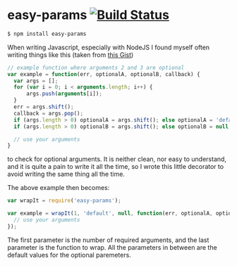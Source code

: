 # easy-params [![Build Status](https://travis-ci.org/tuvistavie/node-easy-params.svg?branch=master)](https://travis-ci.org/tuvistavie/node-easy-params)

```sh
$ npm install easy-params
```

When writing Javascript, especially with NodeJS I found myself
often writing things like this (taken from [this Gist](https://gist.github.com/klovadis/2549131))

```javascript
// example function where arguments 2 and 3 are optional
var example = function(err, optionalA, optionalB, callback) {
  var args = [];
  for (var i = 0; i < arguments.length; i++) {
      args.push(arguments[i]);
  }
  err = args.shift();
  callback = args.pop();
  if (args.length > 0) optionalA = args.shift(); else optionalA = 'default';
  if (args.length > 0) optionalB = args.shift(); else optionalB = null;

  // use your arguments
}
```

to check for optional arguments. It is neither clean, nor easy to understand,
and it is quite a pain to write it all the time,
so I wrote this little decorator to avoid writing the same thing all the time.

The above example then becomes:

```javascript
var wrapIt = require('easy-params');

var example = wrapIt(1, 'default', null, function(err, optionalA, optionalB, callback) {
  // use your arguments
});
```

The first parameter is the number of required arguments, and the last
parameter is the function to wrap. All the parameters in between are the
default values for the optional paremeters.

